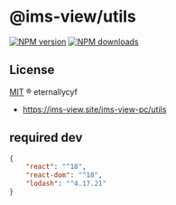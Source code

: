 # @ims-view/utils

[![NPM version][version-image]][version-url] [![NPM downloads][download-image]][download-url]

## License

[MIT](../../LICENSE) ® eternallycyf

<!-- npm url -->

[version-image]: http://img.shields.io/npm/v/@ims-view/utils.svg?color=deepgreen&label=latest
[version-url]: http://npmjs.org/package/@ims-view/utils
[download-image]: https://img.shields.io/npm/dm/@ims-view/utils.svg
[download-url]: https://npmjs.org/package/@ims-view/utils

<!-- docs url -->

- https://ims-view.site/ims-view-pc/utils

## required dev

```JSON
{
    "react": "^18",
    "react-dom": "^18",
    "lodash": "^4.17.21"
}
```

